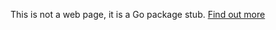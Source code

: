 This is not a web page, it is a Go package stub.
[Find out more](https://github.com/apache/qpid-proton/blob/main/go/pkg/README.md)
